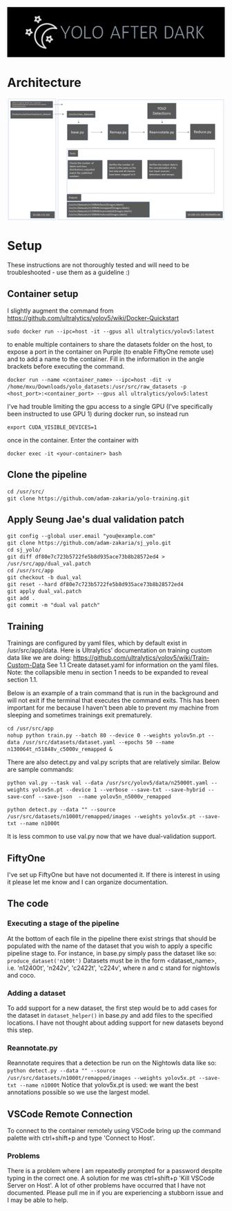 <img src="https://github.com/adam-zakaria/yolo-training/blob/main/imgs/yolo-after-dark-logo-crop.png">

# Architecture

<img src="https://github.com/adam-zakaria/yolo-training/blob/main/imgs/yolo_training_architecture.png">

# Setup
These instructions are not thoroughly tested and will need to be troubleshooted - use them as a guideline :)

## Container setup
I slightly augment the command from https://github.com/ultralytics/yolov5/wiki/Docker-Quickstart
```
sudo docker run --ipc=host -it --gpus all ultralytics/yolov5:latest
```
to enable multiple containers to share the datasets folder on the host, to expose a port in the container on Purple (to enable FiftyOne remote use) and to add a name to the container. Fill in the information in the angle brackets before executing the command.
```
docker run --name <container_name> --ipc=host -dit -v /home/mxu/Downloads/yolo_datasets:/usr/src/raw_datasets -p <host_port>:<container_port> --gpus all ultralytics/yolov5:latest
```
I've had trouble limiting the gpu access to a single GPU (I've specifically been instructed to use GPU 1) during docker run, so instead run 
```
export CUDA_VISIBLE_DEVICES=1
```
once in the container. 
Enter the container with
```
docker exec -it <your-container> bash
```

## Clone the pipeline
```
cd /usr/src/
git clone https://github.com/adam-zakaria/yolo-training.git
```

## Apply Seung Jae's dual validation patch
```
git config --global user.email "you@example.com"
git clone https://github.com/adam-zakaria/sj_yolo.git
cd sj_yolo/
git diff df80e7c723b5722fe5b8d935ace73b8b28572ed4 > /usr/src/app/dual_val.patch
cd /usr/src/app
git checkout -b dual_val
git reset --hard df80e7c723b5722fe5b8d935ace73b8b28572ed4
git apply dual_val.patch
git add .
git commit -m "dual val patch"
```

## Training
Trainings are configured by yaml files, which by default exist in /usr/src/app/data. Here is Ultralytics' documentation on training custom data like we are doing: https://github.com/ultralytics/yolov5/wiki/Train-Custom-Data See 1.1 Create dataset.yaml for information on the yaml files. Note: the collapsible menu in section 1 needs to be expanded to reveal section 1.1.

Below is an example of a train command that is run in the background and will not exit if the terminal that executes the command exits. This has been important for me because I haven't been able to prevent my machine from sleeping and sometimes trainings exit prematurely. 
```
cd /usr/src/app
nohup python train.py --batch 80 --device 0 --weights yolov5n.pt --data /usr/src/datasets/dataset.yaml --epochs 50 --name n130064t_n51848v_c5000v_remapped &
```
There are also detect.py and val.py scripts that are relatively similar. Below are sample commands:
```
python val.py --task val --data /usr/src/yolov5/data/n25000t.yaml --weights yolov5n.pt --device 1 --verbose --save-txt --save-hybrid --save-conf --save-json  --name yolov5n_n5000v_remapped
```
```
python detect.py --data "" --source /usr/src/datasets/n1000t/remapped/images --weights yolov5x.pt --save-txt --name n1000t
```
It is less common to use val.py now that we have dual-validation support.

## FiftyOne
I've set up FiftyOne but have not documented it. If there is interest in using it please let me know and I can organize documentation.

## The code
### Executing a stage of the pipeline
At the bottom of each file in the pipeline there exist strings that should be populated with the name of the dataset that you wish to apply a specific pipeline stage to. For instance, in base.py simply pass the dataset like so: ```produce_dataset('n100t')``` Datasets must be in the form <dataset_name><number of images><training or validation>, i.e. 'n12400t', 'n242v', 'c2422t', 'c224v', where n and c stand for nightowls and coco.

### Adding a dataset
To add support for a new dataset, the first step would be to add cases for the dataset in ```dataset_helper()``` in base.py and add files to the specified locations. I have not thought about adding support for new datasets beyond this step.

### Reannotate.py
Reannotate requires that a detection be run on the Nightowls data like so:
```python detect.py --data "" --source /usr/src/datasets/n1000t/remapped/images --weights yolov5x.pt --save-txt --name n1000t```
Notice that yolov5x.pt is used: we want the best annotations possible so we use the largest model.

## VSCode Remote Connection
To connect to the container remotely using VSCode bring up the command palette with ctrl+shift+p and type 'Connect to Host'.
### Problems
There is a problem where I am repeatedly prompted for a password despite typing in the correct one. A solution for me was ctrl+shift+p 'Kill VSCode Server on Host'.
A lot of other problems have occurred that I have not documented. Please pull me in if you are experiencing a stubborn issue and I may be able to help.
